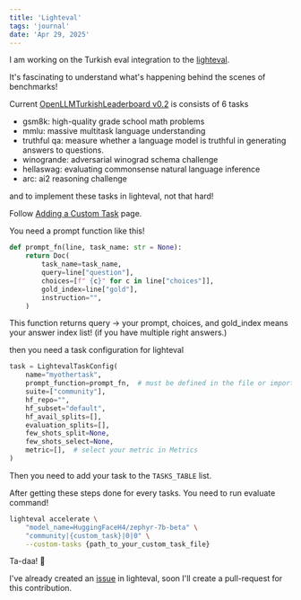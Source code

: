 ```yaml
---
title: 'Lighteval'
tags: 'journal'
date: 'Apr 29, 2025'
---
```


I am working on the Turkish eval integration to the [lighteval](https://huggingface.co/docs/lighteval/index).

It's fascinating to understand what's happening behind the scenes of benchmarks!

Current [OpenLLMTurkishLeaderboard v0.2](https://huggingface.co/spaces/malhajar/OpenLLMTurkishLeaderboard_v0.2) is consists of 6 tasks

- gsm8k: high-quality grade school math problems
- mmlu: massive multitask language understanding
- truthful qa: measure whether a language model is truthful in generating answers to questions.
- winogrande: adversarial winograd schema challenge
- hellaswag: evaluating commonsense natural language inference
- arc: ai2 reasoning challenge

and to implement these tasks in lighteval, not that hard!

Follow [Adding a Custom Task](https://huggingface.co/docs/lighteval/adding-a-custom-task) page.

You need a prompt function like this!
```python 
def prompt_fn(line, task_name: str = None):
    return Doc(
        task_name=task_name,
        query=line["question"],
        choices=[f" {c}" for c in line["choices"]],
        gold_index=line["gold"],
        instruction="",
    )
```
This function returns query -> your prompt, choices, and gold_index means your answer index list! (if you have multiple right answers.) 

then you need a task configuration for lighteval
```python
task = LightevalTaskConfig(
    name="myothertask",
    prompt_function=prompt_fn,  # must be defined in the file or imported from src/lighteval/tasks/tasks_prompt_formatting.py
    suite=["community"],
    hf_repo="",
    hf_subset="default",
    hf_avail_splits=[],
    evaluation_splits=[],
    few_shots_split=None,
    few_shots_select=None,
    metric=[],  # select your metric in Metrics
)
```

Then you need to add your task to the `TASKS_TABLE` list.

After getting these steps done for every tasks. You need to run evaluate command! 

```bash
lighteval accelerate \
    "model_name=HuggingFaceH4/zephyr-7b-beta" \
    "community|{custom_task}|0|0" \
    --custom-tasks {path_to_your_custom_task_file}
```

Ta-daa! 🎉

I've already created an [issue](https://github.com/huggingface/lighteval/issues/692) in lighteval, soon I'll create a pull-request for this contribution.